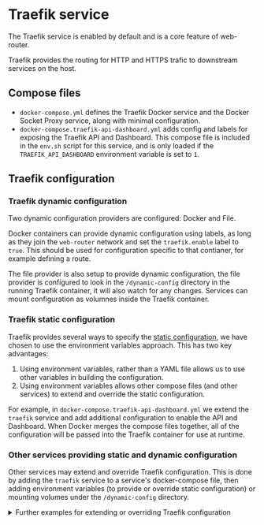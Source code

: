 # Traefik service

The Traefik service is enabled by default and is a core feature of web-router.

Traefik provides the routing for HTTP and HTTPS trafic to downstream services on the host.

## Compose files

- `docker-compose.yml` defines the Traefik Docker service and the Docker Socket Proxy service, along with minimal configuration.
- `docker-compose.traefik-api-dashboard.yml` adds config and labels for exposing the Traefik API and Dashboard. This compose file is included in the `env.sh` script for this service, and is only loaded if the `TRAEFIK_API_DASHBOARD` environment variable is set to `1`.

## Traefik configuration

### Traefik dynamic configuration

Two dynamic configuration providers are configured: Docker and File.

Docker containers can provide dynamic configuration using labels, as long as they join the `web-router` network and set the `traefik.enable` label to `true`. This should be used for configuration specific to that contianer, for example defining a route.

The file provider is also setup to provide dynamic configuration, the file provider is configured to look in the `/dynamic-config` directory in the running Traefik container, it will also watch for any changes. Services can mount configuration as volumnes inside the Traefik container.

### Traefik static configuration

Traefik provides several ways to specify the [static configuration](https://doc.traefik.io/traefik/getting-started/configuration-overview/#the-static-configuration), we have chosen to use the environment variables approach. This has two key advantages:
1. Using environment variables, rather than a YAML file allows us to use other variables in building the configuration.
2. Using environment variables allows other compose files (and other services) to extend and override the static configuration.

For example, in `docker-compose.traefik-api-dashboard.yml` we extend the `traefik` service and add additional configuration to enable the API and Dashboard. When Docker merges the compose files together, all of the configuration will be passed into the Traefik container for use at runtime.

### Other services providing static and dynamic configuration

Other services may extend and override Traefik configuration. This is done by adding the `traefik` service to a service's docker-compose file, then adding environment variables (to provide or override static configuration) or mounting volumes under the `/dynamic-config` directory.

<details>
<summary>Further examples for extending or overriding Traefik configuration</summary>

Let's say you create a service named `extra_endpoint` in the `/services` directory, and when that service is enabled it should add an extra endpoint to Traefik which is enabled by default on all routes. The also provides additional dynamic configuration in a YAML file, let's say that's stored in the `traefik.extra-config.yml` file.

The `docker-compose.yml` would look something like this:
```YAML
services:
  traefik:
    environment:
      TRAEFIK_ENTRYPOINTS_EXTRAENDPOINT_ADDRESS: ':8080'
      TRAEFIK_ENTRYPOINTS_EXTRAENDPOINT_ASDEFAULT: 'true'
    volumes:
      - ./services/extra_endpoint/traefik.extra-config.yml:/dynamic-config/extra-config.yml:ro
```

When running `docker compose up`, assuming our `extra_endpoint` service is enabled, its `docker-compose.yml` file will be merged with the other Compose files in web-router, and the following would happen:
1. Docker recognises that the `traefik` service is defined in another Compose file, so merges the services together into a single Traefik service.
2. It notices that we're providing some environment variables, and because the environment variables are a key/value list, Docker will merge together all `environment` lists into a single list on the Traefik container.
3. It notices that we're providing an additional volume, so Docker will mount this in the container. Note that we're mounting the config as read-only, by setting `:ro`.
3. This will mean that when Traefik starts, it will get all environment variables and extra volume, and so will create our extra endpoint and process our dynamic configuration.
4. The `_ASDEFAULT: 'true'` variable that we set on our endpoint tells Traefik to enable this automatically on all routes.

The same approach can be taken for labels we want to add to the Traefik container directly.

Note that for the environment variables because we are using the key/value YAML syntax, rathe than the normal list syntax (where items start with a `-`), Docker will handle duplicates automatically. This allows us to, for example, override the value of an environment variables set in another compose file. Similarly, if we want to override a dynamic configuration file, we can do this by setting the path to the same path as another file. Although note that web-router does not make any guarentees about the load over of services. So unless you are loading Compose files using your service's `env.sh` script, you should not assume that another service will be loaded first.

[Learn more about services by reading the README in the services directory](../README.md)
</details>
